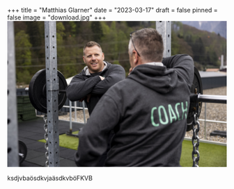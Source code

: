 +++
title = "Matthias Glarner"
date = "2023-03-17"
draft = false
pinned = false
image = "download.jpg"
+++
![](download-1-.jpg)

ksdjvbaösdkvjaäsdkvböFKVB